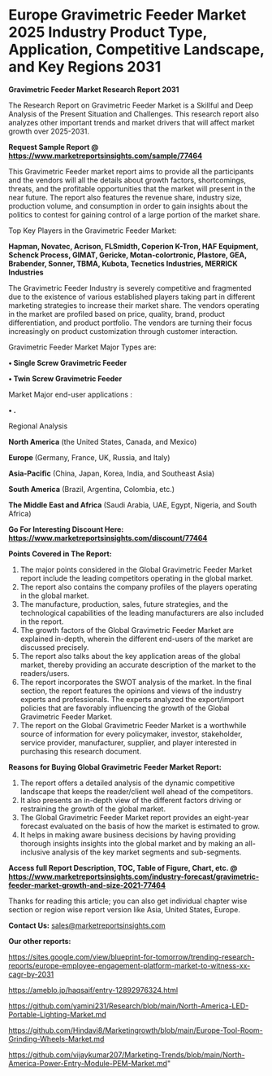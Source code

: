 # Europe Gravimetric Feeder Market 2025 Industry Product Type, Application, Competitive Landscape, and Key Regions 2031

<strong>Gravimetric Feeder Market Research Report 2031</strong>

The Research Report on Gravimetric Feeder Market is a Skillful and Deep Analysis of the Present Situation and Challenges. This research report also analyzes other important trends and market drivers that will affect market growth over 2025-2031.

<strong>Request Sample Report @ <a href=https://www.marketreportsinsights.com/sample/77464>https://www.marketreportsinsights.com/sample/77464</a></strong>

This Gravimetric Feeder market report aims to provide all the participants and the vendors will all the details about growth factors, shortcomings, threats, and the profitable opportunities that the market will present in the near future. The report also features the revenue share, industry size, production volume, and consumption in order to gain insights about the politics to contest for gaining control of a large portion of the market share.

Top Key Players in the Gravimetric Feeder Market:

<strong>Hapman, Novatec, Acrison, FLSmidth, Coperion K-Tron, HAF Equipment, Schenck Process, GIMAT, Gericke, Motan-colortronic, Plastore, GEA, Brabender, Sonner, TBMA, Kubota, Tecnetics Industries, MERRICK Industries</strong>

The Gravimetric Feeder Industry is severely competitive and fragmented due to the existence of various established players taking part in different marketing strategies to increase their market share. The vendors operating in the market are profiled based on price, quality, brand, product differentiation, and product portfolio. The vendors are turning their focus increasingly on product customization through customer interaction.

Gravimetric Feeder Market Major Types are:

<strong>• Single Screw Gravimetric Feeder

• Twin Screw Gravimetric Feeder</strong>

Market Major end-user applications :

<strong>• .</strong>

Regional Analysis

</u><strong><b>North America</b></strong> (the United States, Canada, and Mexico)

<strong><b>Europe </b></strong>(Germany, France, UK, Russia, and Italy)

<strong><b>Asia-Pacific</b></strong> (China, Japan, Korea, India, and Southeast Asia)

<strong><b>South America</b></strong> (Brazil, Argentina, Colombia, etc.)

<strong><b>The Middle East and Africa</b></strong> (Saudi Arabia, UAE, Egypt, Nigeria, and South Africa)

<strong>Go For Interesting Discount Here: <a href=https://www.marketreportsinsights.com/discount/77464>https://www.marketreportsinsights.com/discount/77464</a></strong>

<strong>Points Covered in The Report:</strong>
<ol>
  <li>The major points considered in the Global Gravimetric Feeder Market report include the leading competitors operating in the global market.</li>
  <li>The report also contains the company profiles of the players operating in the global market.</li>
  <li>The manufacture, production, sales, future strategies, and the technological capabilities of the leading manufacturers are also included in the report.</li>
  <li>The growth factors of the Global Gravimetric Feeder Market are explained in-depth, wherein the different end-users of the market are discussed precisely.</li>
  <li>The report also talks about the key application areas of the global market, thereby providing an accurate description of the market to the readers/users.</li>
  <li>The report incorporates the SWOT analysis of the market. In the final section, the report features the opinions and views of the industry experts and professionals. The experts analyzed the export/import policies that are favorably influencing the growth of the Global Gravimetric Feeder Market.</li>
  <li>The report on the Global Gravimetric Feeder Market is a worthwhile source of information for every policymaker, investor, stakeholder, service provider, manufacturer, supplier, and player interested in purchasing this research document.</li>
</ol>
<strong>Reasons for Buying Global Gravimetric Feeder Market Report:</strong>

<ol>
  <li>The report offers a detailed analysis of the dynamic competitive landscape that keeps the reader/client well ahead of the competitors.</li>
  <li>It also presents an in-depth view of the different factors driving or restraining the growth of the global market.</li>
  <li>The Global Gravimetric Feeder Market report provides an eight-year forecast evaluated on the basis of how the market is estimated to grow.</li>
  <li>It helps in making aware business decisions by having providing thorough insights insights into the global market and by making an all-inclusive analysis of the key market segments and sub-segments.</li>
</ol>
<strong>Access full Report Description, TOC, Table of Figure, Chart, etc. @ <a href=https://www.marketreportsinsights.com/industry-forecast/gravimetric-feeder-market-growth-and-size-2021-77464>https://www.marketreportsinsights.com/industry-forecast/gravimetric-feeder-market-growth-and-size-2021-77464</a></strong>


Thanks for reading this article; you can also get individual chapter wise section or region wise report version like Asia, United States, Europe.

<strong>Contact Us:</strong>
sales@marketreportsinsights.com

<strong>Our other reports:</strong>

<a href=https://sites.google.com/view/blueprint-for-tomorrow/trending-research-reports/europe-employee-engagement-platform-market-to-witness-xx-cagr-by-2031>https://sites.google.com/view/blueprint-for-tomorrow/trending-research-reports/europe-employee-engagement-platform-market-to-witness-xx-cagr-by-2031</a>

<a href=https://ameblo.jp/haqsaif/entry-12892976324.html>https://ameblo.jp/haqsaif/entry-12892976324.html</a>

<a href=https://github.com/yamini231/Research/blob/main/North-America-LED-Portable-Lighting-Market.md>https://github.com/yamini231/Research/blob/main/North-America-LED-Portable-Lighting-Market.md</a>

<a href=https://github.com/Hindavi8/Marketingrowth/blob/main/Europe-Tool-Room-Grinding-Wheels-Market.md>https://github.com/Hindavi8/Marketingrowth/blob/main/Europe-Tool-Room-Grinding-Wheels-Market.md</a>

<a href=https://github.com/vijaykumar207/Marketing-Trends/blob/main/North-America-Power-Entry-Module-PEM-Market.md>https://github.com/vijaykumar207/Marketing-Trends/blob/main/North-America-Power-Entry-Module-PEM-Market.md</a>"
